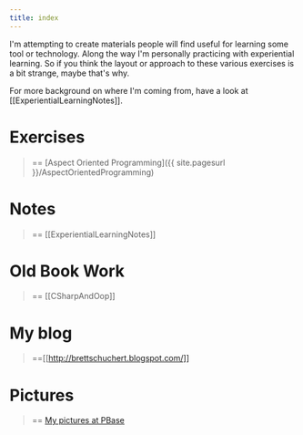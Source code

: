 ```yaml
---
title: index
---
```

I'm attempting to create materials people will find useful for learning some tool or technology. Along the way I'm personally practicing with experiential learning. So if you think the layout or approach to these various exercises is a bit strange, maybe that's why.

For more background on where I'm coming from, have a look at [[ExperientialLearningNotes]].

# Exercises 
> == [Aspect Oriented Programming]({{ site.pagesurl }}/AspectOrientedProgramming) 

# Notes 
> == [[ExperientialLearningNotes]] 

# Old Book Work 
> == [[CSharpAndOop]]

# My blog 
> ==[[http://brettschuchert.blogspot.com/]]

# Pictures 
> == [My pictures at PBase](http://www.pbase.com/brett_schuchert)
